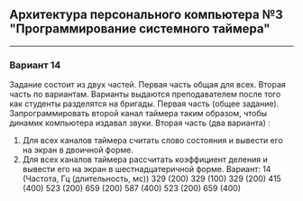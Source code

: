 ## Архитектура персонального компьютера №3 "Программирование системного таймера"

___

### Вариант 14
Задание состоит из двух частей. Первая часть общая для всех. Вторая часть по
вариантам. Варианты выдаются преподавателем после того как студенты разделятся на
бригады.
Первая часть (общее задание). Запрограммировать второй канал таймера таким
образом, чтобы динамик компьютера издавал звуки.
Вторая часть (два варианта) : 
1. Для всех каналов таймера считать слово состояния и вывести его на экран в
двоичной форме.
2. Для всех каналов таймера рассчитать коэффициент деления и вывести его на экран в
шестнадцатеричной форме.
Вариант: 14 (Частота, Гц (длительность, мс))
329 (200)
329 (100)
329 (200)
415 (400)
523 (200)
659 (200)
587 (400)
523 (200)
659 (400)
